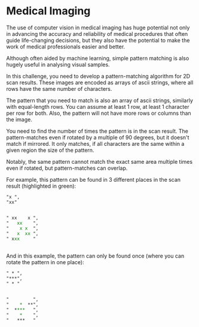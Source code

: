 # Medical Imaging

The use of computer vision in medical imaging has huge potential not only in advancing the accuracy and reliability of medical procedures that often guide life-changing decisions, but they also have the potential to make the work of medical professionals easier and better.

Although often aided by machine learning, simple pattern matching is also hugely useful in analysing visual samples.

In this challenge, you need to develop a pattern-matching algorithm for 2D scan results. These images are encoded as arrays of ascii strings, where all rows have the same number of characters.

The pattern that you need to match is also an array of ascii strings, similarly with equal-length rows. You can assume at least 1 row, at least 1 character per row for both. Also, the pattern will not have more rows or columns than the image.

You need to find the number of times the pattern is in the scan result. The pattern-matches even if rotated by a multiple of 90 degrees, but it doesn't match if mirrored. It only matches, if all characters are the same within a given region the size of the pattern.

Notably, the same pattern cannot match the exact same area multiple times even if rotated, but pattern-matches can overlap.

For example, this pattern can be found in 3 different places in the scan result (highlighted in green):

```
"x ",
"xx"
```     

<pre>
<code>
" xx    x ",
"  <span style="color:green"> xx  </span>  ",
"   <span style="color:green"> x x </span> ",
"   <span style="color:green">x  xx </span>",
" x<span style="color:green">xx </span>    "
</code>
</pre>

And in this example, the pattern can only be found once (where you can rotate the pattern in one place):

```
" * ",
"***",
" * "
```    
<pre>
<code>
"         ",
"  <span style="color:green">  * </span> **",
"  *<span style="color:green">*** </span>  ",
"   <span style="color:green"> *  </span>  ",
"   ***   "
</code>
</pre>
    